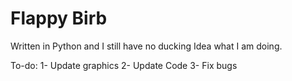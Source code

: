 # Flappy Birb
Written in Python and I still have no ducking Idea what I am doing.


To-do:
1- Update graphics
2- Update Code
3- Fix bugs
